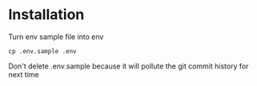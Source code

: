 # Installation

Turn env sample file into env

```
cp .env.sample .env
```

Don't delete .env.sample because it will pollute the git commit history for next time
